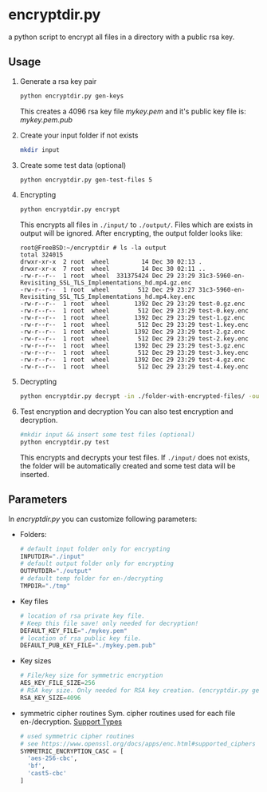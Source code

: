 encryptdir.py
=============

a python script to encrypt all files in a directory with a public rsa key. 

## Usage
1. Generate a rsa key pair

    ```bash
    python encryptdir.py gen-keys
    ```

    This creates a 4096 rsa key file _mykey.pem_ and it's public key file is: _mykey.pem.pub_

1. Create your input folder if not exists

    ```bash
    mkdir input
    ```

1. Create some test data (optional)
    
    ```bash
    python encryptdir.py gen-test-files 5
    ```

1. Encrypting

    ```bash
    python encryptdir.py encrypt
    ```

    This encrypts all files in `./input/` to `./output/`. Files which are exists in output will be ignored. After encrypting, the output folder looks like:

    ```
    root@FreeBSD:~/encryptdir # ls -la output
    total 324015
    drwxr-xr-x  2 root  wheel         14 Dec 30 02:13 .
    drwxr-xr-x  7 root  wheel         14 Dec 30 02:11 ..
    -rw-r--r--  1 root  wheel  331375424 Dec 29 23:29 31c3-5960-en-Revisiting_SSL_TLS_Implementations_hd.mp4.gz.enc
    -rw-r--r--  1 root  wheel        512 Dec 29 23:27 31c3-5960-en-Revisiting_SSL_TLS_Implementations_hd.mp4.key.enc
    -rw-r--r--  1 root  wheel       1392 Dec 29 23:29 test-0.gz.enc
    -rw-r--r--  1 root  wheel        512 Dec 29 23:29 test-0.key.enc
    -rw-r--r--  1 root  wheel       1392 Dec 29 23:29 test-1.gz.enc
    -rw-r--r--  1 root  wheel        512 Dec 29 23:29 test-1.key.enc
    -rw-r--r--  1 root  wheel       1392 Dec 29 23:29 test-2.gz.enc
    -rw-r--r--  1 root  wheel        512 Dec 29 23:29 test-2.key.enc
    -rw-r--r--  1 root  wheel       1392 Dec 29 23:29 test-3.gz.enc
    -rw-r--r--  1 root  wheel        512 Dec 29 23:29 test-3.key.enc
    -rw-r--r--  1 root  wheel       1392 Dec 29 23:29 test-4.gz.enc
    -rw-r--r--  1 root  wheel        512 Dec 29 23:29 test-4.key.enc
    ```


1. Decrypting
    
    ```bash
    python encryptdir.py decrypt -in ./folder-with-encrypted-files/ -out ./target-folder/
    ```

1. Test encryption and decryption
    You can also test encryption and decryption.

    ```bash
    #mkdir input && insert some test files (optional)
    python encryptdir.py test
    ```

    This encrypts and decrypts your test files. If ```./input/``` does not exists, the folder will be automatically created and some test data will be inserted.

## Parameters
In *encryptdir.py* you can customize following parameters:
* Folders:

  ```python
  # default input folder only for encrypting
  INPUTDIR="./input"
  # default output folder only for encrypting
  OUTPUTDIR="./output"
  # default temp folder for en-/decrypting
  TMPDIR="./tmp"
  ```

* Key files
  
  ```python
  # location of rsa private key file. 
  # Keep this file save! only needed for decryption!
  DEFAULT_KEY_FILE="./mykey.pem"
  # location of rsa public key file.
  DEFAULT_PUB_KEY_FILE="./mykey.pem.pub"
  ```

* Key sizes

  ```python
  # File/key size for symmetric encryption
  AES_KEY_FILE_SIZE=256
  # RSA key size. Only needed for RSA key creation. (encryptdir.py gen-keys)
  RSA_KEY_SIZE=4096
  ```

* symmetric cipher routines
  Sym. cipher routines used for each file en-/decryption. [Support Types](https://www.openssl.org/docs/apps/enc.html#supported_ciphers)

  ```python
  # used symmetric cipher routines
  # see https://www.openssl.org/docs/apps/enc.html#supported_ciphers
  SYMMETRIC_ENCRYPTION_CASC = [
    'aes-256-cbc',
    'bf',
    'cast5-cbc'
  ]
  ```